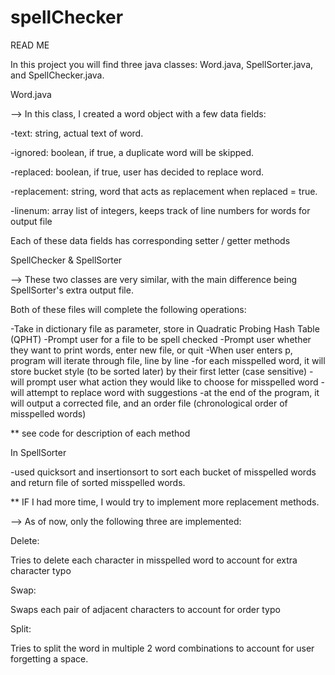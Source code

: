 # spellChecker


READ ME

In this project you will find three java classes: Word.java, SpellSorter.java, and SpellChecker.java.




Word.java


--> In this class, I created a word object with a few data fields:

-text: string, actual text of word.

-ignored: boolean, if true, a duplicate word will be skipped. 

-replaced: boolean, if true, user has decided to replace word.

-replacement: string, word that acts as replacement when replaced = true.

-linenum: array list of integers, keeps track of line numbers for words for output file

Each of these data fields has corresponding setter / getter methods





SpellChecker & SpellSorter


--> These two classes are very similar, with the main difference being SpellSorter's extra output file.

Both of these files will complete the following operations:

-Take in dictionary file as parameter, store in Quadratic Probing Hash Table (QPHT)
-Prompt user for a file to be spell checked
-Prompt user whether they want to print words, enter new file, or quit 
-When user enters p, program will iterate through file, line by line
-for each misspelled word, it will store bucket style (to be sorted later) by their first letter (case sensitive)
-will prompt user what action they would like to choose for misspelled word
-will attempt to replace word with suggestions
-at the end of the program, it will output a corrected file, and an order file (chronological order of misspelled words)

** see code for description of each method

In SpellSorter

-used quicksort and insertionsort to sort each bucket of misspelled words and return file of sorted misspelled words.



** IF I had more time, I would try to implement more replacement methods. 

--> As of now, only the following three are implemented:


Delete:

Tries to delete each character in misspelled word to account for extra character typo


Swap:

Swaps each pair of adjacent characters to account for order typo



Split:

Tries to split the word in multiple 2 word combinations to account for user forgetting a space.
